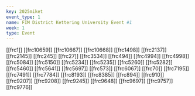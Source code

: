 ```yaml
---
key: 2025miket
event_type: 1
name: FIM District Kettering University Event #1
week: 1
type: Event
---
```

[[frc1]]
[[frc10659]]
[[frc10667]]
[[frc10668]]
[[frc1498]]
[[frc2137]]
[[frc2145]]
[[frc245]]
[[frc27]]
[[frc3534]]
[[frc494]]
[[frc4994]]
[[frc4998]]
[[frc5084]]
[[frc5150]]
[[frc5234]]
[[frc5235]]
[[frc5260]]
[[frc5282]]
[[frc5460]]
[[frc5641]]
[[frc5697]]
[[frc573]]
[[frc6067]]
[[frc70]]
[[frc7195]]
[[frc7491]]
[[frc7784]]
[[frc8193]]
[[frc8385]]
[[frc894]]
[[frc910]]
[[frc9207]]
[[frc9208]]
[[frc9245]]
[[frc9648]]
[[frc9697]]
[[frc9757]]
[[frc9776]]
